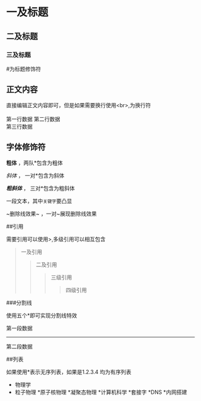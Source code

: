 # 一及标题
## 二及标题
### 三及标题
\#为标题修饰符

## 正文内容

直接编辑正文内容即可，但是如果需要换行使用\<br\>,为换行符<br><br>
第一行数据
第二行数据<br>
第三行数据<br>

## 字体修饰符

**粗体** ，两队\*包含为粗体

*斜体* ， 一对\*包含为斜体

***粗斜体*** ， 三对\*包含为粗斜体

一段文本，其中`关键字`要凸显

~删除线效果~ ，一对\~展现删除线效果

##引用

需要引用可以使用\>,多级引用可以相互包含

>一及引用
>>二及引用
>>>三级引用
>>>>四级引用

###分割线

使用五个\*即可实现分割线特效

第一段数据

*****

第二段数据

##列表

如果使用\*表示无序列表，如果是1.2.3.4 均为有序列表

* 物理学
 * 粒子物理
 *原子核物理
 *凝聚态物理
*计算机科学
 *套接字
 *DNS
 *内网搭建
